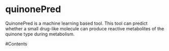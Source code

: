# quinonePred
QuinonePred is a machine learning based tool. This tool can predict whether a small drug-like molecule can produce reactive metabolites of the quinone type during metabolism.

#Contents
